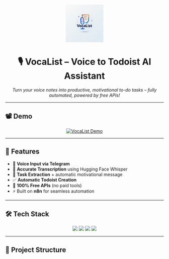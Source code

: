 <!-- PROJECT LOGO -->
<p align="center">
  <img src="assets/vocalist_logo.png" alt="VocaList Logo" width="120">
</p>

<h1 align="center">🎙️ VocaList – Voice to Todoist AI Assistant</h1>
<p align="center">
  <em>Turn your voice notes into productive, motivational to-do tasks – fully automated, powered by free APIs!</em>
</p>

---

## 📽 Demo
<p align="center">
  <a href="https://www.linkedin.com/yourpostlink">
    <img src="assets/demo.gif" alt="VocaList Demo" width="600">
  </a>
</p>

---

## 🚀 Features
- 🎤 **Voice Input via Telegram**
- 📝 **Accurate Transcription** using Hugging Face Whisper
- 🤖 **Task Extraction** + automatic motivational message
- ✅ **Automatic Todoist Creation**
- 💸 **100% Free APIs** (no paid tools)
- ⚡ Built on **n8n** for seamless automation

---

## 🛠 Tech Stack
<p align="center">
  <img src="https://img.shields.io/badge/Telegram%20Bot-26A5E4?style=for-the-badge&logo=telegram&logoColor=white">
  <img src="https://img.shields.io/badge/Hugging%20Face-FFAE00?style=for-the-badge&logo=huggingface&logoColor=white">
  <img src="https://img.shields.io/badge/n8n-A020F0?style=for-the-badge&logo=n8n&logoColor=white">
  <img src="https://img.shields.io/badge/Todoist-E44332?style=for-the-badge&logo=todoist&logoColor=white">
</p>

---

## 📂 Project Structure
